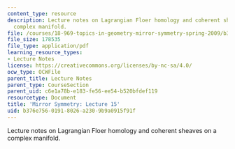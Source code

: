 ```yaml
---
content_type: resource
description: Lecture notes on Lagrangian Floer homology and coherent sheaves on a
  complex manifold.
file: /courses/18-969-topics-in-geometry-mirror-symmetry-spring-2009/b376e75601918026a2309b9a0915f91f_MIT18_969s09_lec15.pdf
file_size: 178535
file_type: application/pdf
learning_resource_types:
- Lecture Notes
license: https://creativecommons.org/licenses/by-nc-sa/4.0/
ocw_type: OCWFile
parent_title: Lecture Notes
parent_type: CourseSection
parent_uid: c6e1a78b-e183-fe56-ee54-b520bfdef119
resourcetype: Document
title: 'Mirror Symmetry: Lecture 15'
uid: b376e756-0191-8026-a230-9b9a0915f91f
---
```

Lecture notes on Lagrangian Floer homology and coherent sheaves on a complex manifold.